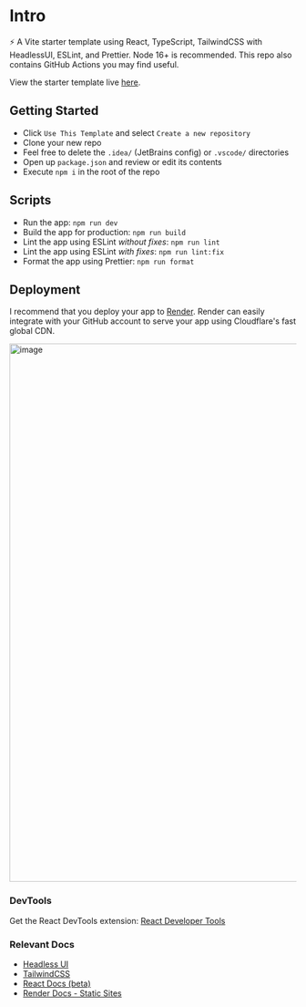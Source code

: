 # Intro

⚡ A Vite starter template using React, TypeScript, TailwindCSS with HeadlessUI, ESLint, and Prettier. Node 16+ is recommended. This repo also contains GitHub Actions you may find useful.

View the starter template live [here](https://mooship-vite.onrender.com).

## Getting Started

-   Click `Use This Template` and select `Create a new repository`
-   Clone your new repo
-   Feel free to delete the `.idea/` (JetBrains config) or `.vscode/` directories
-   Open up `package.json` and review or edit its contents
-   Execute `npm i` in the root of the repo

## Scripts

-   Run the app: `npm run dev`
-   Build the app for production: `npm run build`
-   Lint the app using ESLint _without fixes_: `npm run lint`
-   Lint the app using ESLint _with fixes_: `npm run lint:fix`
-   Format the app using Prettier: `npm run format`

## Deployment

I recommend that you deploy your app to [Render](https://render.com/). Render can easily integrate with your GitHub account to serve your app using Cloudflare's fast global CDN.

<img width="944" alt="image" src="https://user-images.githubusercontent.com/28689428/202850377-b63fb03c-bca2-4062-b380-49ff42b961b3.png">

### DevTools

Get the React DevTools extension: [React Developer Tools](https://beta.reactjs.org/learn/react-developer-tools)

### Relevant Docs

-   [Headless UI](https://headlessui.com/)
-   [TailwindCSS](https://tailwindcss.com/docs/)
-   [React Docs (beta)](https://beta.reactjs.org/)
-   [Render Docs - Static Sites](https://render.com/docs/static-sites)

